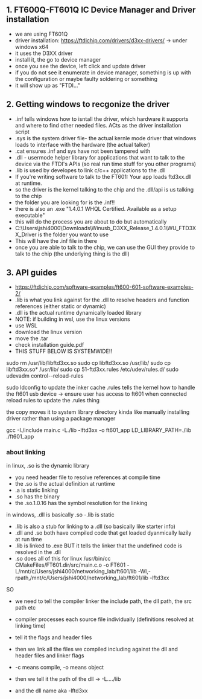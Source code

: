## 1. FT600Q-FT601Q IC Device Manager and Driver installation
- we are using FT601Q
- driver installation: https://ftdichip.com/drivers/d3xx-drivers/ -> under windows x64
- it uses the D3XX driver
- install it, the go to device manager
- once you see the device, left click and update driver
- if you do not see it enumerate in device manager, something is up with the configuration or maybe faulty soldering or something
- it will show up as "FTDI..."

## 2. Getting windows to recgonize the driver
- .inf tells windows how to isntall the driver, which hardware it supports and where to find other needed files. ACts as the driver installation script
- .sys is the system driver file- the actual kernle mode driver that windows loads to interface with the hardware (the actual talker)
- .cat ensures .inf and sys have not been tampered with
- .dll - usermode helper library for applications that want to talk to the device via the FTDI's APIs (so real run time stuff for you other programs)
- .lib is used by developes to link c/c++ applications to the .dll
- If you're writing software to talk to the FT601: Your app loads ftd3xx.dll at runtime.
- so the driver is the kernel talking to the chip and the .dll/api is us talking to the chip
- the folder you are looking for is the .inf!!
- there is also an .exe "1.4.0.1 WHQL Certified. Available as a setup executable"
- this will do the process you are about to do but automatically 
- C:\Users\jshi4000\Downloads\Winusb_D3XX_Release_1.4.0.1\WU_FTD3XX_Driver is the folder you want to use
- This will have the .inf file in there
- once you are able to talk to the chip, we can use the GUI they provide to talk to the chip (the underlying thing is the dll)

## 3. API guides
- https://ftdichip.com/software-examples/ft600-601-software-examples-2/
- .lib is what you link against for the .dll to resolve headers and function references (either static or dynamic)
- .dll is the actual runtime dynamically loaded library 
- NOTE: if building in wsl, use the linux versions
- use WSL
- download the linux version
- move the .tar
- check installation guide.pdf
- THIS STUFF BELOW IS SYSTEMWIDE!!

 sudo rm /usr/lib/libftd3xx.so
 sudo cp libftd3xx.so /usr/lib/
 sudo cp libftd3xx.so* /usr/lib/
 sudo cp 51-ftd3xx.rules /etc/udev/rules.d/
 sudo udevadm control--reload-rules

 sudo ldconfig to update the inker cache
 .rules tells the kernel how to handle the ft601 usb device -> ensure user has access to ft601 when connected
 reload rules to update the .rules thing

the copy moves it to system library directory kinda like manually installing driver rather than using a package manager

gcc -I./include main.c -L./lib -lftd3xx -o ft601_app
LD_LIBRARY_PATH=./lib ./ft601_app

### about linking
in linux, .so is the dynamic library
- you need header file to resolve references at compile time
- the .so is the actual definition at runtime
- .a is static linking
- .so has the binary
- the .so.1.0.16 has the symbol resolution for the linking

in windows, .dll is basically .so
-.lib is static
- .lib is also a stub for linking to a .dll (so basically like starter info)
- .dll and .so both have compiled code that get loaded dyanmically lazily at run time
- .lib is linked to .exe BUT it tells the linker that the undefined code is resolved in the .dll
- .so does all of this for linux
/usr/bin/cc CMakeFiles/FT601.dir/src/main.c.o -o FT601   -L/mnt/c/Users/jshi4000/networking_lab/ft601/lib  -Wl,-rpath,/mnt/c/Users/jshi4000/networking_lab/ft601/lib -lftd3xx

SO
- we need to tell the compiler linker the include path, the dll path, the src path etc
- compiler processes each source file individually (definitions resolved at linking time)
- tell it the flags and header files

- then we link all the files we compiled including against the dll and header files and linker flags
- -c means compile, -o means object
- then we tell it the path of the dll -> -L..../lib
- and the dll name aka -lftd3xx


